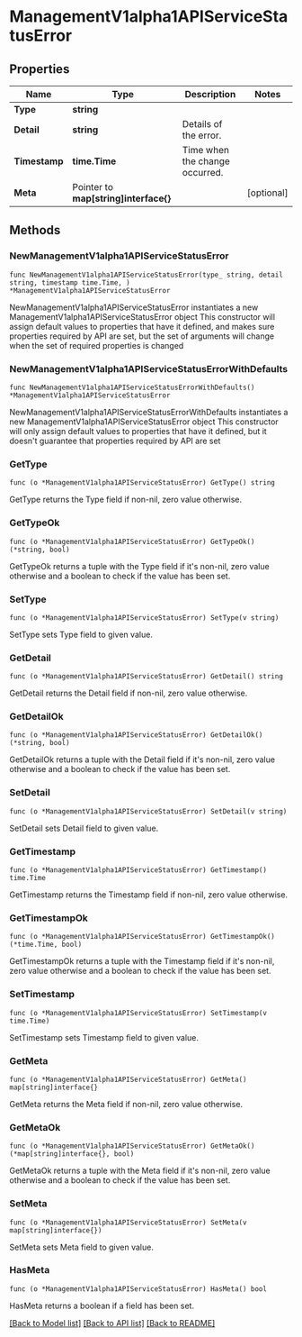 # ManagementV1alpha1APIServiceStatusError

## Properties

Name | Type | Description | Notes
------------ | ------------- | ------------- | -------------
**Type** | **string** |  | 
**Detail** | **string** | Details of the error. | 
**Timestamp** | **time.Time** | Time when the change occurred. | 
**Meta** | Pointer to **map[string]interface{}** |  | [optional] 

## Methods

### NewManagementV1alpha1APIServiceStatusError

`func NewManagementV1alpha1APIServiceStatusError(type_ string, detail string, timestamp time.Time, ) *ManagementV1alpha1APIServiceStatusError`

NewManagementV1alpha1APIServiceStatusError instantiates a new ManagementV1alpha1APIServiceStatusError object
This constructor will assign default values to properties that have it defined,
and makes sure properties required by API are set, but the set of arguments
will change when the set of required properties is changed

### NewManagementV1alpha1APIServiceStatusErrorWithDefaults

`func NewManagementV1alpha1APIServiceStatusErrorWithDefaults() *ManagementV1alpha1APIServiceStatusError`

NewManagementV1alpha1APIServiceStatusErrorWithDefaults instantiates a new ManagementV1alpha1APIServiceStatusError object
This constructor will only assign default values to properties that have it defined,
but it doesn't guarantee that properties required by API are set

### GetType

`func (o *ManagementV1alpha1APIServiceStatusError) GetType() string`

GetType returns the Type field if non-nil, zero value otherwise.

### GetTypeOk

`func (o *ManagementV1alpha1APIServiceStatusError) GetTypeOk() (*string, bool)`

GetTypeOk returns a tuple with the Type field if it's non-nil, zero value otherwise
and a boolean to check if the value has been set.

### SetType

`func (o *ManagementV1alpha1APIServiceStatusError) SetType(v string)`

SetType sets Type field to given value.


### GetDetail

`func (o *ManagementV1alpha1APIServiceStatusError) GetDetail() string`

GetDetail returns the Detail field if non-nil, zero value otherwise.

### GetDetailOk

`func (o *ManagementV1alpha1APIServiceStatusError) GetDetailOk() (*string, bool)`

GetDetailOk returns a tuple with the Detail field if it's non-nil, zero value otherwise
and a boolean to check if the value has been set.

### SetDetail

`func (o *ManagementV1alpha1APIServiceStatusError) SetDetail(v string)`

SetDetail sets Detail field to given value.


### GetTimestamp

`func (o *ManagementV1alpha1APIServiceStatusError) GetTimestamp() time.Time`

GetTimestamp returns the Timestamp field if non-nil, zero value otherwise.

### GetTimestampOk

`func (o *ManagementV1alpha1APIServiceStatusError) GetTimestampOk() (*time.Time, bool)`

GetTimestampOk returns a tuple with the Timestamp field if it's non-nil, zero value otherwise
and a boolean to check if the value has been set.

### SetTimestamp

`func (o *ManagementV1alpha1APIServiceStatusError) SetTimestamp(v time.Time)`

SetTimestamp sets Timestamp field to given value.


### GetMeta

`func (o *ManagementV1alpha1APIServiceStatusError) GetMeta() map[string]interface{}`

GetMeta returns the Meta field if non-nil, zero value otherwise.

### GetMetaOk

`func (o *ManagementV1alpha1APIServiceStatusError) GetMetaOk() (*map[string]interface{}, bool)`

GetMetaOk returns a tuple with the Meta field if it's non-nil, zero value otherwise
and a boolean to check if the value has been set.

### SetMeta

`func (o *ManagementV1alpha1APIServiceStatusError) SetMeta(v map[string]interface{})`

SetMeta sets Meta field to given value.

### HasMeta

`func (o *ManagementV1alpha1APIServiceStatusError) HasMeta() bool`

HasMeta returns a boolean if a field has been set.


[[Back to Model list]](../README.md#documentation-for-models) [[Back to API list]](../README.md#documentation-for-api-endpoints) [[Back to README]](../README.md)


